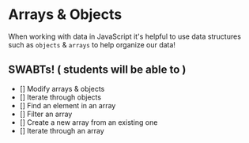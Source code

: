 # Arrays & Objects

When working with data in JavaScript it's helpful to use data structures such as `objects` & `arrays` to help organize our data!

## SWABTs! ( students will be able to )

- [] Modify arrays & objects
- [] Iterate through objects
- [] Find an element in an array
- [] Filter an array
- [] Create a new array from an existing one
- [] Iterate through an array
